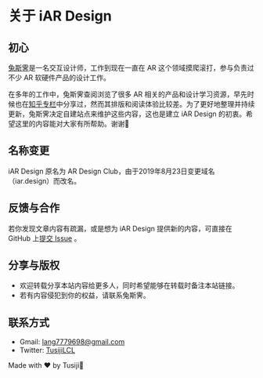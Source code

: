 # 关于 iAR Design

## 初心
[兔斯霁](https://www.zhihu.com/people/tusiji)是一名交互设计师，工作到现在一直在 AR 这个领域摸爬滚打，参与负责过不少 AR 软硬件产品的设计工作。

在多年的工作中，兔斯霁查阅浏览了很多 AR 相关的产品和设计学习资源，早先时候也在[知乎专栏](https://zhuanlan.zhihu.com/mylcl)中分享过，然而其排版和阅读体验比较差。为了更好地整理并持续更新，兔斯霁决定自建站点来维护这些内容，这也是建立 iAR Design 的初衷。希望这里的内容能对大家有所帮助。谢谢🙏

## 名称变更
iAR Design 原名为 AR Design Club，由于2019年8月23日变更域名（iar.design）而改名。

## 反馈与合作
若你发现文章内容有疏漏，或是想为 iAR Design 提供新的内容，可直接在 GitHub 上[提交 Issue](https://github.com/Tusiji/iar-design/issues) 。

## 分享与版权
- 欢迎转载分享本站内容给更多人，同时希望能够在转载时备注本站链接。
- 若有内容侵犯到你的权益，请联系兔斯霁。

## 联系方式
- Gmail: lang7779698@gmail.com
- Twitter: [TusijiLCL](https://twitter.com/TusijiLCL)

Made with ❤️ by Tusiji🐰